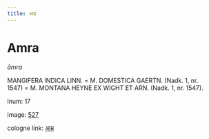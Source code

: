 ```yaml
---
title: आम्र
---
```


# Amra

<i>āmra</i>  <div n="P" /><bot>MANGIFERA INDICA LINN.</bot> = <bot>M. DOMESTICA GAERTN.</bot> (Nadk. 1, nr. <div n="lb" />1547) = <bot>M. MONTANA HEYNE EX WIGHT ET ARN.</bot> (Nadk. 1, nr. 1547).

lnum: 17

image: [527](https://www.sanskrit-lexicon.uni-koeln.de/scans/csl-apidev/servepdf.php?dict=snp&page=527)

cologne link: [आम्र](https://sanskrit-lexicon.uni-koeln.de/scans/csl-apidev/getword.php?dict=snp&key=आम्र)

